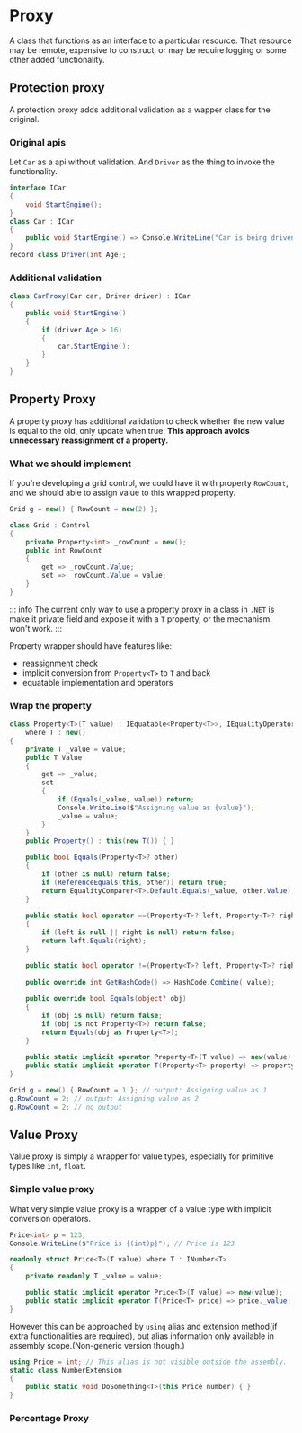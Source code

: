 # Proxy

A class that functions as an interface to a particular resource. That resource may be remote, expensive to construct, or may be require logging or some other added functionality.

## Protection proxy

A protection proxy adds additional validation as a wapper class for the original.

### Original apis

Let `Car` as a api without validation. And `Driver` as the thing to invoke the functionality.

```c#
interface ICar
{
    void StartEngine();
}
class Car : ICar 
{
    public void StartEngine() => Console.WriteLine("Car is being driven...");
}
record class Driver(int Age);

```

### Additional validation

```c#
class CarProxy(Car car, Driver driver) : ICar
{
    public void StartEngine()
    {
        if (driver.Age > 16) 
        {
            car.StartEngine();
        }
    }
}
```

## Property Proxy

A property proxy has additional validation to check whether the new value is equal to the old, only update when true. **This approach avoids unnecessary reassignment of a property.**

### What we should implement

If you're developing a grid control, we could have it with property `RowCount`, and we should able to assign value to this wrapped property.

```cs
Grid g = new() { RowCount = new(2) };

class Grid : Control
{
    private Property<int> _rowCount = new();
    public int RowCount
    {
        get => _rowCount.Value;
        set => _rowCount.Value = value;
    }
}
```

::: info
The current only way to use a property proxy in a class in `.NET` is make it private field and expose it with a `T` property, or the mechanism won't work.
:::

Property wrapper should have features like:

- reassignment check
- implicit conversion from `Property<T>` to `T` and back
- equatable implementation and operators

### Wrap the property

```cs
class Property<T>(T value) : IEquatable<Property<T>>, IEqualityOperators<Property<T>, Property<T>, bool> 
    where T : new()
{
    private T _value = value;
    public T Value 
    {
        get => _value;
        set 
        {
            if (Equals(_value, value)) return;
            Console.WriteLine($"Assigning value as {value}");
            _value = value;
        }
    }
    public Property() : this(new T()) { }

    public bool Equals(Property<T>? other)
    {
        if (other is null) return false;
        if (ReferenceEquals(this, other)) return true;
        return EqualityComparer<T>.Default.Equals(_value, other.Value);
    }
    
    public static bool operator ==(Property<T>? left, Property<T>? right)
    {
        if (left is null || right is null) return false;
        return left.Equals(right);
    }

    public static bool operator !=(Property<T>? left, Property<T>? right) => !(left == right);
    
    public override int GetHashCode() => HashCode.Combine(_value);
    
    public override bool Equals(object? obj)
    {
        if (obj is null) return false;
        if (obj is not Property<T>) return false;
        return Equals(obj as Property<T>);
    }
    
    public static implicit operator Property<T>(T value) => new(value);
    public static implicit operator T(Property<T> property) => property.Value;
}
```

```cs
Grid g = new() { RowCount = 1 }; // output: Assigning value as 1
g.RowCount = 2; // output: Assigning value as 2
g.RowCount = 2; // no output
```

## Value Proxy

Value proxy is simply a wrapper for value types, especially for primitive types like `int`, `float`.

### Simple value proxy

What very simple value proxy is a wrapper of a value type with implicit conversion operators.

```cs
Price<int> p = 123;
Console.WriteLine($"Price is {(int)p}"); // Price is 123

readonly struct Price<T>(T value) where T : INumber<T>
{
    private readonly T _value = value;

    public static implicit operator Price<T>(T value) => new(value);
    public static implicit operator T(Price<T> price) => price._value;
}
```

However this can be approached by `using` alias and extension method(if extra functionalities are required), but alias information only available in assembly scope.(Non-generic version though.)

```cs
using Price = int; // This alias is not visible outside the assembly.
static class NumberExtension
{
    public static void DoSomething<T>(this Price number) { }
}
```

### Percentage Proxy

```cs

```
